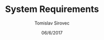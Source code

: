 ---
title: System Requirements
description: ovdje opis!!!!!!!!!!!!!!!!!!!!!!!!!
author: Tomislav Sirovec
date: 06/6/2017
---